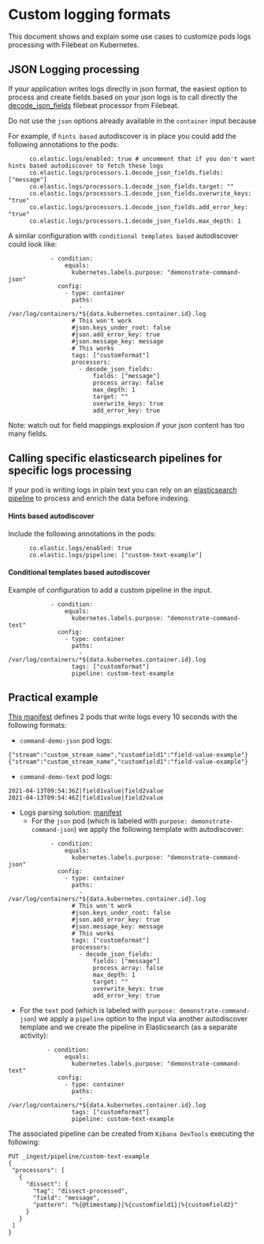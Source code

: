 # Custom logging formats

This document shows and explain some use cases to customize pods logs processing with Filebeat on Kubernetes.

## JSON Logging processing

If your application writes logs directly in json format, the easiest option to process and create fields based on your json logs is to call directly the [decode_json_fields]() filebeat processor from Filebeat.

Do not use the `json` options already available in the `container` input because


For example, if `hints based` autodiscover is in place you could add the following annotations to the pods:
```
      co.elastic.logs/enabled: true # uncomment that if you don't want hints based autodiscover to fetch these logs
      co.elastic.logs/processors.1.decode_json_fields.fields: ["message"]
      co.elastic.logs/processors.1.decode_json_fields.target: ""
      co.elastic.logs/processors.1.decode_json_fields.overwrite_keys: "true"
      co.elastic.logs/processors.1.decode_json_fields.add_error_key: "true"
      co.elastic.logs/processors.1.decode_json_fields.max_depth: 1
```

A similar configuration with `conditional templates based` autodiscover could look like:

```
            - condition:
                equals:
                  kubernetes.labels.purpose: "demonstrate-command-json"
              config:
                - type: container
                  paths:
                    - /var/log/containers/*${data.kubernetes.container.id}.log
                  # This won't work
                  #json.keys_under_root: false
                  #json.add_error_key: true
                  #json.message_key: message
                  # This works
                  tags: ["customformat"]
                  processors:
                    - decode_json_fields:
                        fields: ["message"]
                        process_array: false
                        max_depth: 1
                        target: ""
                        overwrite_keys: true
                        add_error_key: true
```

Note: watch out for field mappings explosion if your json content has too many fields.

## Calling specific elasticsearch pipelines for specific logs processing

If your pod is writing logs in plain text you can rely on an [elasticsearch pipeline]() to process and enrich the data before indexing.

#### Hints based autodiscover

Include the following annotations in the pods:

```
      co.elastic.logs/enabled: true
      co.elastic.logs/pipeline: ["custom-text-example"]
```

#### Conditional templates based autodiscover

Example of configuration to add a custom pipeline in the input.

```
            - condition:
                equals:
                  kubernetes.labels.purpose: "demonstrate-command-text"
              config:
                - type: container
                  paths:
                    - /var/log/containers/*${data.kubernetes.container.id}.log
                  tags: ["customformat"]
                  pipeline: custom-text-example
```

## Practical example

[This manifest](/resources/02_k8s_monitoring/extras/custom-formats/01_pods.yaml) defines 2 pods that write logs every 10 seconds with the following formats:

- `command-demo-json` pod logs:
```
{"stream":"custom_stream_name","customfield1":"field-value-example"}
{"stream":"custom_stream_name","customfield1":"field-value-example"}
```

- `command-demo-text` pod logs:
```
2021-04-13T09:54:36Z|field1value|field2value
2021-04-13T09:54:46Z|field1value|field2value
```

- Logs parsing solution: [manifest](/resources/02_k8s_monitoring/extras/custom-formats/filebeat-daemonset-customformat.yaml)
  - For the `json` pod (which is labeled with `purpose: demonstrate-command-json`) we apply the following template with autodiscover:

```
            - condition:
                equals:
                  kubernetes.labels.purpose: "demonstrate-command-json"
              config:
                - type: container
                  paths:
                    - /var/log/containers/*${data.kubernetes.container.id}.log
                  # This won't work
                  #json.keys_under_root: false
                  #json.add_error_key: true
                  #json.message_key: message
                  # This works
                  tags: ["customformat"]
                  processors:
                    - decode_json_fields:
                        fields: ["message"]
                        process_array: false
                        max_depth: 1
                        target: ""
                        overwrite_keys: true
                        add_error_key: true
```


  - For the `text` pod (which is labeled with `purpose: demonstrate-command-json`) we apply a `pipeline` option to the input via another autodiscover template and we create the pipeline in Elasticsearch (as a separate activity):

```
           - condition:
                equals:
                  kubernetes.labels.purpose: "demonstrate-command-text"
              config:
                - type: container
                  paths:
                    - /var/log/containers/*${data.kubernetes.container.id}.log
                  tags: ["customformat"]
                  pipeline: custom-text-example
```


The associated pipeline can be created from `Kibana DevTools` executing the following:

```
PUT _ingest/pipeline/custom-text-example
{
 "processors": [
   {
     "dissect": {
       "tag": "dissect-processed",
       "field": "message",
       "pattern": "%{@timestamp}|%{customfield1}|%{customfield2}"
     }
   }
 ]
}
```
